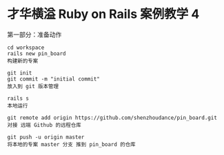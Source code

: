 # 才华横溢 Ruby on Rails 案例教学 4

第一部分：准备动作

```
cd workspace
rails new pin_board
构建新的专案

git init
git commit -m "initial commit"
放入到 git 版本管理

rails s
本地运行

git remote add origin https://github.com/shenzhoudance/pin_board.git
对接 远端 Github 的远程仓库

git push -u origin master
将本地的专案 master 分支 推到 pin_board 的仓库
```
